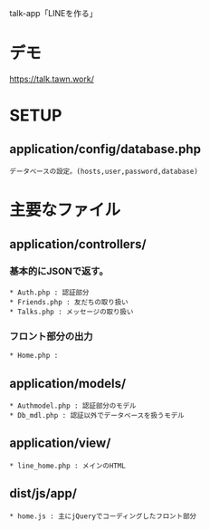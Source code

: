 talk-app「LINEを作る」

# デモ
<https://talk.tawn.work/>

# SETUP
## application/config/database.php
    データベースの設定。(hosts,user,password,database)

# 主要なファイル
## application/controllers/
### 基本的にJSONで返す。
    * Auth.php : 認証部分
    * Friends.php : 友だちの取り扱い
    * Talks.php : メッセージの取り扱い

### フロント部分の出力
    * Home.php :

## application/models/
    * Authmodel.php : 認証部分のモデル
    * Db_mdl.php : 認証以外でデータベースを扱うモデル

## application/view/
    * line_home.php : メインのHTML

## dist/js/app/
    * home.js : 主にjQueryでコーディングしたフロント部分
